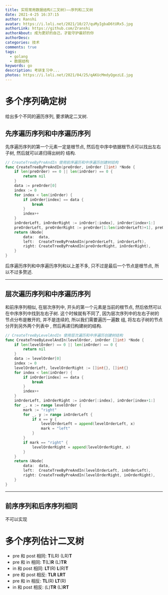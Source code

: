 ```yaml
---
title: 实现常用数据结构(二叉树)——序列和二叉树
date: 2021-4-25 16:37:15
author: Ranshi
avatar: https://i.loli.net/2021/10/27/quMyIgbaD6tURx5.jpg
authorLink: https://github.com/Zranshi
authorAbout: 成为更好的自己，才能守护最好的你
authorDesc:
categories: 技术
comments: true
tags:
  - golang
  - 数据结构
keywords: go
description: 考研复习中...
photos: https://i.loli.net/2021/04/25/qAKUcMmdyQgezLE.jpg
---
```


# 多个序列确定树

给出多个不同的遍历序列, 要求确定二叉树.

## 先序遍历序列和中序遍历序列

先序遍历序列的第一个元素一定是根节点, 然后在中序中依据根节点可以找出左右子树, 然后就可以递归得出树的
结构.

```Go
// CreateTreeByPreAndIn 使用前序遍历和中序遍历创建树结构
func CreateTreeByPreAndIn(preOrder, inOrder []int) *Node {
	if len(preOrder) == 0 || len(inOrder) == 0 {
		return nil
	}
	data := preOrder[0]
	index := 0
	for index < len(inOrder) {
		if inOrder[index] == data {
			break
		}
		index++
	}
	inOrderLeft, inOrderRight := inOrder[:index], inOrder[index+1:]
	preOrderLeft, preOrderRight := preOrder[1:len(inOrderLeft)+1], preOrder[1+len(inOrderLeft):]
	return &Node{
		data:  data,
		left:  CreateTreeByPreAndIn(preOrderLeft, inOrderLeft),
		right: CreateTreeByPreAndIn(preOrderRight, inOrderRight),
	}
}
```

后序遍历序列和中序遍历序列和以上差不多, 只不过是最后一个节点是根节点, 所以不过多赘述.

---

## 层次遍历序列和中序遍历序列

和前序序列相似, 在层次序列中, 开头的第一个元素是当前的根节点, 然后依然可以在中序序列中找到左右子树.
这个时候就有不同了, 因为层次序列中的左右子树的节点分布是散开的, 并不是连续的, 所以我们需要遍历一遍数
组, 将左右子树的节点分开到另外两个列表中 , 然后再递归构建树的结构.

```Go
// CreateTreeByLevelAndIn 使用层次遍历和中序遍历创建树结构
func CreateTreeByLevelAndIn(levelOrder, inOrder []int) *Node {
	if len(levelOrder) == 0 || len(inOrder) == 0 {
		return nil
	}
	data := levelOrder[0]
	index := 0
	levelOrderLeft, levelOrderRight := []int{}, []int{}
	for index < len(inOrder) {
		if inOrder[index] == data {
			break
		}
		index++
	}
	inOrderLeft, inOrderRight := inOrder[:index], inOrder[index+1:]
	for _, x := range levelOrder {
		mark := "right"
		for _, y := range inOrderLeft {
			if x == y {
				levelOrderLeft = append(levelOrderLeft, x)
				mark = "left"
			}
		}
		if mark == "right" {
			levelOrderRight = append(levelOrderRight, x)
		}
	}
	return &Node{
		data:  data,
		left:  CreateTreeByPreAndIn(levelOrderLeft, inOrderLeft),
		right: CreateTreeByPreAndIn(levelOrderRight, inOrderRight),
	}
}
```

---

## 前序序列和后序序列相同

不可以实现

# 多个序列估计二叉树

- pre 和 post 相同: **T**(LR) (LR)**T**
- pre 和 in 相同: **T**(L)**R** (L)**TR**
- in 和 post 相同: **LT**(R) **L**(R)**T**
- pre 和 post 相反: **TLR** **LRT**
- pre 和 in 相反: **TL**(R) **LT**(R)
- in 和 post 相反: (L)**TR** (L)**RT**
